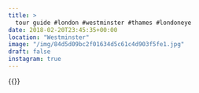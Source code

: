 ```yaml
---
title: >
  tour guide #london #westminster #thames #londoneye
date: 2018-02-20T23:45:35+00:00
location: "Westminster"
image: "/img/84d5d09bc2f01634d5c61c4d903f5fe1.jpg"
draft: false
instagram: true
---
```


{{<photo src="/img/84d5d09bc2f01634d5c61c4d903f5fe1.jpg">}}
